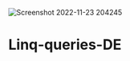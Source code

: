![Screenshot 2022-11-23 204245](https://user-images.githubusercontent.com/99679997/203588450-809b3663-90cf-4aa8-b1bf-f62ea7a19a8e.jpg)
# Linq-queries-DE
